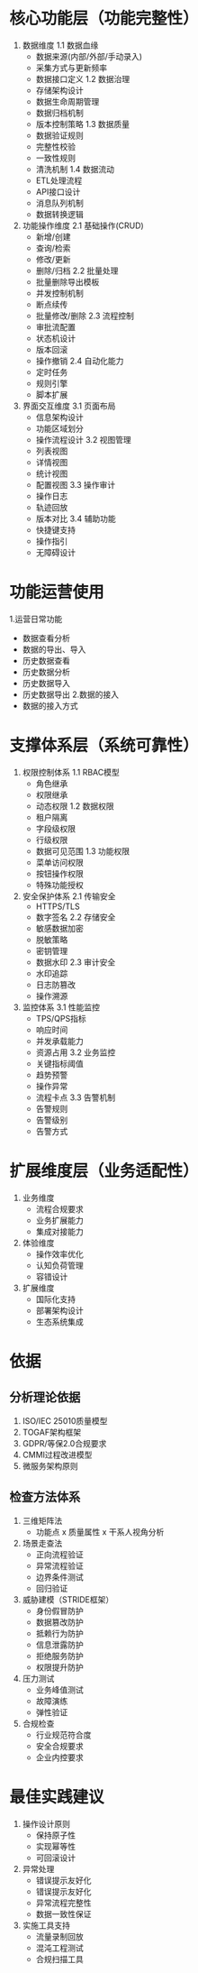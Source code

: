 # 核心功能层（功能完整性）


1. 数据维度
   1\.1 数据血缘
   * 数据来源(内部/外部/手动录入)
   * 采集方式与更新频率
   * 数据接口定义
     1\.2 数据治理
   * 存储架构设计
   * 数据生命周期管理
   * 数据归档机制
   * 版本控制策略
     1\.3 数据质量
   * 数据验证规则
   * 完整性校验
   * 一致性规则
   * 清洗机制
     1\.4 数据流动
   * ETL处理流程
   * API接口设计
   * 消息队列机制
   * 数据转换逻辑
2. 功能操作维度
   2\.1 基础操作(CRUD)
   * 新增/创建
   * 查询/检索
   * 修改/更新
   * 删除/归档
     2\.2 批量处理
   * 批量删除导出模板
   * 并发控制机制
   * 断点续传
   * 批量修改/删除
     2\.3 流程控制
   * 审批流配置
   * 状态机设计
   * 版本回滚
   * 操作撤销
     2\.4 自动化能力
   * 定时任务
   * 规则引擎
   * 脚本扩展
3. 界面交互维度
   3\.1 页面布局
   * 信息架构设计
   * 功能区域划分
   * 操作流程设计
     3\.2 视图管理
   * 列表视图
   * 详情视图
   * 统计视图
   * 配置视图
     3\.3 操作审计
   * 操作日志
   * 轨迹回放
   * 版本对比
     3\.4 辅助功能
   * 快捷键支持
   * 操作指引
   * 无障碍设计

# 功能运营使用

1\.运营日常功能

* 数据查看分析
* 数据的导出、导入
* 历史数据查看
* 历史数据分析
* 历史数据导入
* 历史数据导出
  2\.数据的接入
* 数据的接入方式

# 支撑体系层（系统可靠性）


1. 权限控制体系
   1\.1 RBAC模型
   * 角色继承
   * 权限继承
   * 动态权限
     1\.2 数据权限
   * 租户隔离
   * 字段级权限
   * 行级权限
   * 数据可见范围
     1\.3 功能权限
   * 菜单访问权限
   * 按钮操作权限
   * 特殊功能授权
2. 安全保护体系
   2\.1 传输安全
   * HTTPS/TLS
   * 数字签名
     2\.2 存储安全
   * 敏感数据加密
   * 脱敏策略
   * 密钥管理
   * 数据水印
     2\.3 审计安全
   * 水印追踪
   * 日志防篡改
   * 操作溯源
3. 监控体系
   3\.1 性能监控
   * TPS/QPS指标
   * 响应时间
   * 并发承载能力
   * 资源占用
     3\.2 业务监控
   * 关键指标阈值
   * 趋势预警
   * 操作异常
   * 流程卡点
     3\.3 告警机制
   * 告警规则
   * 告警级别
   * 告警方式

# 扩展维度层（业务适配性）


1. 业务维度
   * 流程合规要求
   * 业务扩展能力
   * 集成对接能力
2. 体验维度
   * 操作效率优化
   * 认知负荷管理
   * 容错设计
3. 扩展维度
   * 国际化支持
   * 部署架构设计
   * 生态系统集成

# 依据

## 分析理论依据


1. ISO/IEC 25010质量模型
2. TOGAF架构框架
3. GDPR/等保2.0合规要求
4. CMMI过程改进模型
5. 微服务架构原则

## 检查方法体系


1. 三维矩阵法
   * 功能点 x 质量属性 x 干系人视角分析
2. 场景走查法
   * 正向流程验证
   * 异常流程验证
   * 边界条件测试
   * 回归验证
3. 威胁建模（STRIDE框架）
   * 身份假冒防护
   * 数据篡改防护
   * 抵赖行为防护
   * 信息泄露防护
   * 拒绝服务防护
   * 权限提升防护
4. 压力测试
   * 业务峰值测试
   * 故障演练
   * 弹性验证
5. 合规检查
   * 行业规范符合度
   * 安全合规要求
   * 企业内控要求

# 最佳实践建议


1. 操作设计原则
   * 保持原子性
   * 实现幂等性
   * 可回滚设计
2. 异常处理
   * 错误提示友好化
   * 错误提示友好化
   * 异常流程完整性
   * 数据一致性保证
3. 实施工具支持
   * 流量录制回放
   * 混沌工程测试
   * 合规扫描工具


